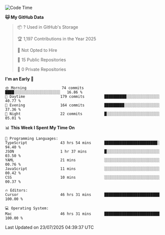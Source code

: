 <!--START_SECTION:waka-->
![Code Time](http://img.shields.io/badge/Code%20Time-7%2C435%20hrs%208%20mins-blue)

**🐱 My GitHub Data** 

> 📦 ? Used in GitHub's Storage 
 > 
> 🏆 1,197 Contributions in the Year 2025
 > 
> 🚫 Not Opted to Hire
 > 
> 📜 15 Public Repositories 
 > 
> 🔑 0 Private Repositories 
 > 
**I'm an Early 🐤** 

```text
🌞 Morning                74 commits          ████░░░░░░░░░░░░░░░░░░░░░   16.86 % 
🌆 Daytime                179 commits         ██████████░░░░░░░░░░░░░░░   40.77 % 
🌃 Evening                164 commits         █████████░░░░░░░░░░░░░░░░   37.36 % 
🌙 Night                  22 commits          █░░░░░░░░░░░░░░░░░░░░░░░░   05.01 % 
```


📊 **This Week I Spent My Time On** 

```text
💬 Programming Languages: 
TypeScript               43 hrs 54 mins      ████████████████████████░   94.40 % 
JSON                     1 hr 37 mins        █░░░░░░░░░░░░░░░░░░░░░░░░   03.50 % 
YAML                     21 mins             ░░░░░░░░░░░░░░░░░░░░░░░░░   00.76 % 
JavaScript               11 mins             ░░░░░░░░░░░░░░░░░░░░░░░░░   00.42 % 
CSS                      10 mins             ░░░░░░░░░░░░░░░░░░░░░░░░░   00.37 % 

🔥 Editors: 
Cursor                   46 hrs 31 mins      █████████████████████████   100.00 % 

💻 Operating System: 
Mac                      46 hrs 31 mins      █████████████████████████   100.00 % 
```


 Last Updated on 23/07/2025 04:39:37 UTC
<!--END_SECTION:waka-->

